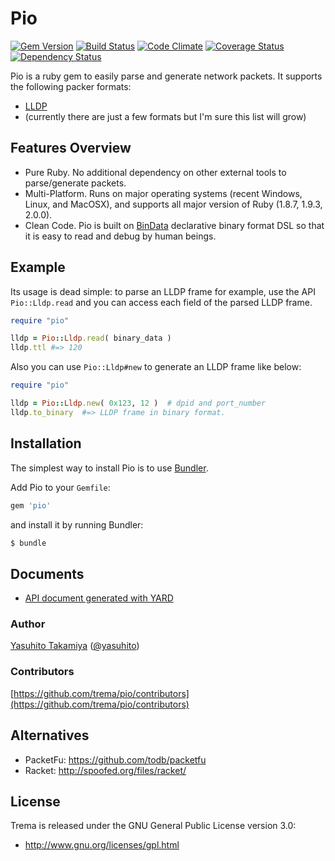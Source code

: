 Pio
===
[![Gem Version](https://badge.fury.io/rb/pio.png)](http://badge.fury.io/rb/pio)
[![Build Status](https://travis-ci.org/trema/pio.png?branch=develop)](https://travis-ci.org/trema/pio)
[![Code Climate](https://codeclimate.com/github/trema/pio.png)](https://codeclimate.com/github/trema/pio)
[![Coverage Status](https://coveralls.io/repos/trema/pio/badge.png?branch=develop)](https://coveralls.io/r/trema/pio)
[![Dependency Status](https://gemnasium.com/trema/pio.png)](https://gemnasium.com/trema/pio)

Pio is a ruby gem to easily parse and generate network packets. It supports the following packer formats:

 * [LLDP](http://en.wikipedia.org/wiki/Link_Layer_Discovery_Protocol)
 * (currently there are just a few formats but I'm sure this list will grow)


Features Overview
-----------------

 * Pure Ruby. No additional dependency on other external tools
   to parse/generate packets.
 * Multi-Platform. Runs on major operating systems (recent Windows,
   Linux, and MacOSX), and supports all major version of Ruby (1.8.7,
   1.9.3, 2.0.0).
 * Clean Code. Pio is built on
   [BinData](https://github.com/dmendel/bindata) declarative binary
   format DSL so that it is easy to read and debug by human beings.
 

Example
-------

Its usage is dead simple: to parse an LLDP frame for example, use the
API `Pio::Lldp.read` and you can access each field of the parsed LLDP
frame.

```ruby
require "pio"

lldp = Pio::Lldp.read( binary_data )
lldp.ttl #=> 120
```

Also you can use `Pio::Lldp#new` to generate an LLDP frame like below:

```ruby
require "pio"

lldp = Pio::Lldp.new( 0x123, 12 )  # dpid and port_number
lldp.to_binary  #=> LLDP frame in binary format.
```


Installation
------------

The simplest way to install Pio is to use [Bundler](http://gembundler.com/).

Add Pio to your `Gemfile`:

```ruby
gem 'pio'
```

and install it by running Bundler:

```bash
$ bundle
```


Documents
---------

 * [API document generated with YARD](http://rubydoc.info/github/trema/pio/frames/file/README.md)


### Author

[Yasuhito Takamiya](https://github.com/yasuhito) ([@yasuhito](http://twitter.com/yasuhito))

### Contributors

[https://github.com/trema/pio/contributors](https://github.com/trema/pio/contributors)


Alternatives
------------

 * PacketFu: https://github.com/todb/packetfu
 * Racket: http://spoofed.org/files/racket/


License
-------

Trema is released under the GNU General Public License version 3.0:

* http://www.gnu.org/licenses/gpl.html
